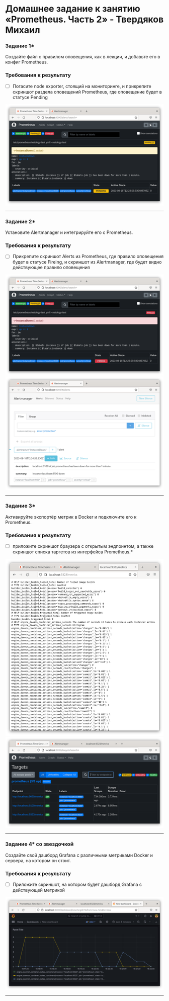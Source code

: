# Домашнее задание к занятию «Prometheus. Часть 2» - Твердяков Михаил

### Задание 1*
Создайте файл с правилом оповещения, как в лекции, и добавьте его в конфиг Prometheus.

### Требования к результату
- [ ] Погасите node exporter, стоящий на мониторинге, и прикрепите скриншот раздела оповещений Prometheus, где оповещение будет в статусе Pending

![png](https://github.com/tverdyakov/Prometheus-hw-2/blob/main/screenshots/Задание%201.png)

---

### Задание 2*
Установите Alertmanager и интегрируйте его с Prometheus.

### Требования к результату
- [ ] Прикрепите скриншот Alerts из Prometheus, где правило оповещения будет в статусе Fireing, и скриншот из Alertmanager, где будет видно действующее правило оповещения

![png](https://github.com/tverdyakov/Prometheus-hw-2/blob/main/screenshots/Задание%202.1.png)
![png](https://github.com/tverdyakov/Prometheus-hw-2/blob/main/screenshots/Задание%202.2.png)

---

### Задание 3*

Активируйте экспортёр метрик в Docker и подключите его к Prometheus.

### Требования к результату
- [ ] приложите скриншот браузера с открытым эндпоинтом, а также скриншот списка таргетов из интерфейса Prometheus.*

![png](https://github.com/tverdyakov/Prometheus-hw-2/blob/main/screenshots/Задание%203.1.png)
![png](https://github.com/tverdyakov/Prometheus-hw-2/blob/main/screenshots/Задание%203.2.png)

---

### Задание 4* со звездочкой 

Создайте свой дашборд Grafana с различными метриками Docker и сервера, на котором он стоит.

### Требования к результату
- [ ] Приложите скриншот, на котором будет дашборд Grafana с действующей метрикой

![png](https://github.com/tverdyakov/Prometheus-hw-2/blob/main/screenshots/Задание%204.png)

---
